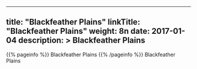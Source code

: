 
---
title: "Blackfeather Plains"
linkTitle: "Blackfeather Plains"
weight: 8n
date: 2017-01-04
description: >
 Blackfeather Plains
---

{{% pageinfo %}}
Blackfeather Plains
{{% /pageinfo %}}
Blackfeather Plains
